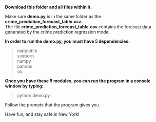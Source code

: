 **Download this folder and all files within it.**

Make sure **demo.py** is in the same folder as the **crime_prediction_forecast_table.csv**. <br>
The file **crime_prediction_forecast_table.csv** contains the forecast data generated by the crime prediction regression model.

**In order to run the demo.py, you must have 5 dependencies:** <br>
  >matplotlib <br>
  >seaborn <br>
  >numpy <br>
  >pandas <br>
  >os <br>

**Once you have these 5 modules, you can run the program in a console window by typing:** <br>
  >python demo.py

Follow the prompts that the program gives you.

Have fun, and stay safe in New York!
